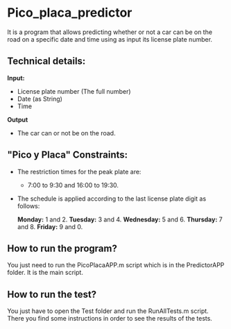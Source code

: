 # Pico_placa_predictor

It is a program that allows predicting whether or not a car can be on the road on a specific date and time using as input its license plate number.

## Technical details:

**Input:** 

- License plate number (The full number)
- Date (as String)
- Time

**Output**

- The car can or not be on the road.

## "Pico y Placa" Constraints:

- The restriction times for the peak plate are:
	- 7:00 to 9:30 and 16:00 to 19:30.

- The schedule is applied according to the last license plate digit as follows:
	
	**Monday:** 1 and 2.
	**Tuesday:** 3 and 4.
	**Wednesday:** 5 and 6.
	**Thursday:** 7 and 8.
	**Friday:** 9 and 0.

## How to run the program?

You just need to run the PicoPlacaAPP.m script which is in the PredictorAPP folder. It is the main script.

## How to run the test?

You just have to open the Test folder and run the RunAllTests.m script. There you find some instructions in order to see the results of the tests.
